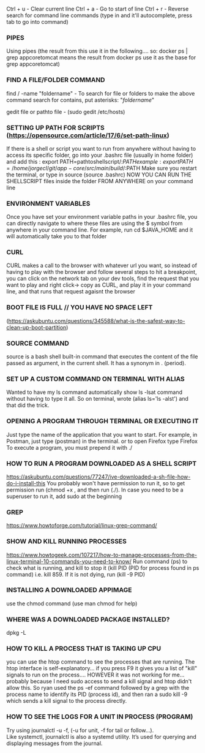 Ctrl +  u     - Clear current line
Ctrl +  a     - Go to start of line
Ctrl +  r      - Reverse search for command line commands (type in and it'll autocomplete, press tab to go into command)

### PIPES 
Using pipes (the result from this use it in the following.... so: docker ps | grep appcoretomcat means the result from docker ps use it as the base for grep appcoretomcat)

### FIND A FILE/FOLDER COMMAND
find / -name "foldername"   -  To search for file or folders
to make the above command search for contains, put asterisks: "*foldername*"

gedit file or pathto file - (sudo gedit /etc/hosts)

### SETTING UP PATH FOR SCRIPTS (https://opensource.com/article/17/6/set-path-linux)
If there is a shell or script you want to run from anywhere without having to access its specific folder, go into your .bashrc file (usually in home folder) and add this : export PATH=pathtoshellscript/:$PATH
example: export PATH=/home/jorgecl/git/app-core/src/main/build/:$PATH
Make sure you restart the terminal, or type in source <filename> (source .bashrc)
NOW YOU CAN RUN THE SHELLSCRIPT files inside the folder  FROM ANYWHERE on your command line

### ENVIRONMENT VARIABLES
Once you have set your environment variable paths in your .bashrc file, you can directly navigate to where these files are using the $ symbol from anywhere in your command line. For example, run cd $JAVA_HOME and it will automatically take you to that folder

### CURL
CURL makes a call to the browser with whatever url you want, so instead of having to play with the browser and follow several steps to hit a breakpoint, you can click on the network tab on your dev tools, find the request that you want to play and right click-> copy as CURL, and play it in your command line, and that runs that request agaisnt the browser

### BOOT FILE IS FULL // YOU HAVE NO SPACE LEFT
(https://askubuntu.com/questions/345588/what-is-the-safest-way-to-clean-up-boot-partition)

### SOURCE COMMAND
source is a bash shell built-in command that executes the content of the file passed as argument, in the current shell. It has a synonym in . (period).

### SET UP A CUSTOM COMMAND ON TERMINAL WITH ALIAS
Wanted to have my ls command automatically show ls -lsat command without having to type it all. So on terminal, wrote (alias ls='ls -alst') and that did the trick.

### OPENING A PROGRAM THROUGH TERMINAL OR EXECUTING IT
Just type the name of the application that you want to start. For example, in Postman, just type (postman) in the terminal. or to open Firefox type Firefox
To execute a program, you must prepend it with ./

### HOW TO RUN A PROGRAM DOWNLOADED AS A SHELL SCRIPT 
https://askubuntu.com/questions/77247/ive-downloaded-a-sh-file-how-do-i-install-this 
You probably won't have permission to run it, so to get permission run (chmod +x <shellscript>, and then run (./<shellscript>). In case you need to be a superuser to run it, add sudo at the beginning

### GREP
https://www.howtoforge.com/tutorial/linux-grep-command/

### SHOW AND KILL RUNNING PROCESSES
https://www.howtogeek.com/107217/how-to-manage-processes-from-the-linux-terminal-10-commands-you-need-to-know/
Run command (ps) to check what is running, and kill to stop it (kill PID (PID for process found in ps command) i.e. kill 859. If it is not dying, run (kill -9  PID)

### INSTALLING A DOWNLOADED APPIMAGE
use the chmod command (use man chmod for help)


### WHERE WAS A DOWNLOADED PACKAGE INSTALLED?
dpkg -L <package name>


### HOW TO KILL A PROCESS THAT IS TAKING UP CPU
you can use the htop command to see the processes that are running.
The htop interface is self-explanatory... if you press F9 it gives you a list of "kill" signals to run on the process.... HOWEVER it was not working for me... probably because I need sudo access to send a kill signal and htop didn't allow this. 
So ryan used the ps -ef command followed by a grep with the process name to identify its PID (process id), and then ran a sudo kill -9 <PID> which sends a kill signal to the process directly.


### HOW TO SEE THE LOGS FOR A UNIT IN PROCESS (PROGRAM)

Try using journalctl -u <program> -f, (-u for unit, -f for tail or follow...).  
	Like systemctl, journalctl is also a systemd utility. It’s used for querying and displaying messages from the journal.
